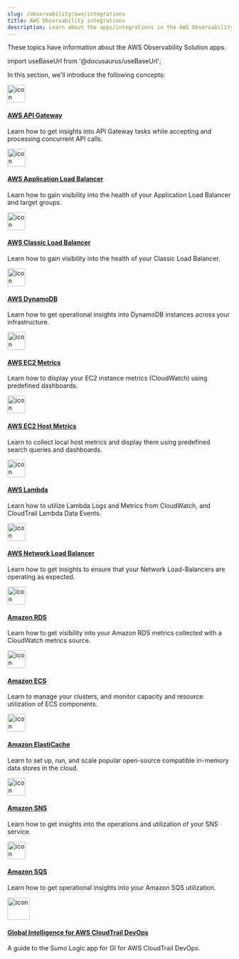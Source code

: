 ```yaml
---
slug: /observability/aws/integrations
title: AWS Observability integrations
description: Learn about the apps/integrations in the AWS Observability Solution.
---
```


These topics have information about the AWS Observability Solution apps.

import useBaseUrl from '@docusaurus/useBaseUrl';

In this section, we'll introduce the following concepts:

<div className="box-wrapper" >
<div className="box smallbox card">
  <div className="container">
  <a href="/docs/observability/aws/integrations/aws-api-gateway"><img src={useBaseUrl('img/integrations/amazon-aws/AWS_API_Gateway.png')} alt="icon" width="40"/><h4>AWS API Gateway</h4></a>
  <p>Learn how to get insights into API Gateway tasks while accepting and processing concurrent API calls.</p>
  </div>
</div>
<div className="box smallbox card">
  <div className="container">
  <a href="/docs/observability/aws/integrations/aws-application-load-balancer"><img src={useBaseUrl('img/integrations/amazon-aws/alb.png')} alt="icon" width="40"/><h4>AWS Application Load Balancer</h4></a>
  <p>Learn how to gain visibility into the health of your Application Load Balancer and target groups.</p>
  </div>
</div>
<div className="box smallbox card">
  <div className="container">
  <a href="/docs/observability/aws/integrations/aws-classic-load-balancer"><img src={useBaseUrl('img/integrations/amazon-aws/elb-classic.png')} alt="icon" width="40"/><h4>AWS Classic Load Balancer</h4></a>
  <p>Learn how to gain visibility into the health of your Classic Load Balancer.</p>
  </div>
</div>
<div className="box smallbox card">
  <div className="container">
  <a href="/docs/observability/aws/integrations/aws-dynamodb"><img src={useBaseUrl('img/integrations/amazon-aws/dynamodb.png')} alt="icon" width="40"/><h4>AWS DynamoDB</h4></a>
  <p>Learn how to get operational insights into DynamoDB instances across your infrastructure.</p>
  </div>
</div>
<div className="box smallbox card">
  <div className="container">
  <a href="/docs/observability/aws/integrations/aws-ec2-metrics"><img src={useBaseUrl('img/integrations/amazon-aws/AWS_EC2_CW_Metrics.png')} alt="icon" width="40"/><h4>AWS EC2 Metrics</h4></a>
  <p>Learn how to display your EC2 instance metrics (CloudWatch) using predefined dashboards.</p>
  </div>
</div>
<div className="box smallbox card">
  <div className="container">
  <a href="/docs/observability/aws/integrations/aws-ec2-host-metrics"><img src={useBaseUrl('img/integrations/amazon-aws/AWS_EC2_CW_Metrics.png')} alt="icon" width="40"/><h4>AWS EC2 Host Metrics</h4></a>
  <p>Learn to collect local host metrics and display them using predefined search queries and dashboards.</p>
  </div>
</div>
<div className="box smallbox card">
  <div className="container">
  <a href="/docs/observability/aws/integrations/aws-lambda"><img src={useBaseUrl('img/integrations/amazon-aws/lambda.png')} alt="icon" width="40"/><h4>AWS Lambda</h4></a>
  <p>Learn how to utilize Lambda Logs and Metrics from CloudWatch, and CloudTrail Lambda Data Events.</p>
  </div>
</div>
<div className="box smallbox card">
  <div className="container">
  <a href="/docs/observability/aws/integrations/aws-network-load-balancer"><img src={useBaseUrl('img/integrations/amazon-aws/elb-app.png')} alt="icon" width="40"/><h4>AWS Network Load Balancer</h4></a>
  <p>Learn how to get insights to ensure that your Network Load-Balancers are operating as expected.</p>
  </div>
</div>
<div className="box smallbox card">
  <div className="container">
  <a href="/docs/observability/aws/integrations/amazon-rds"><img src={useBaseUrl('img/integrations/amazon-aws/rds.png')} alt="icon" width="40"/><h4>Amazon RDS</h4></a>
  <p>Learn how to get visibility into your Amazon RDS metrics collected with a CloudWatch metrics source.</p>
  </div>
</div>
<div className="box smallbox card">
  <div className="container">
  <a href="/docs/observability/aws/integrations/amazon-ecs"><img src={useBaseUrl('img/integrations/amazon-aws/ecs.png')} alt="icon" width="40"/><h4>Amazon ECS</h4></a>
  <p>Learn to manage your clusters, and monitor capacity and resource utilization of ECS components.</p>
  </div>
</div>
<div className="box smallbox card">
  <div className="container">
  <a href="/docs/observability/aws/integrations/amazon-elasticache"><img src={useBaseUrl('img/integrations/amazon-aws/elasticache.png')} alt="icon" width="40"/><h4>Amazon ElastiCache</h4></a>
  <p>Learn to set up, run, and scale popular open-source compatible in-memory data stores in the cloud.</p>
  </div>
</div>
<div className="box smallbox card">
  <div className="container">
  <a href="/docs/observability/aws/integrations/amazon-sns"><img src={useBaseUrl('img/integrations/amazon-aws/sns.png')} alt="icon" width="40"/><h4>Amazon SNS</h4></a>
  <p>Learn how to get insights into the operations and utilization of your SNS service.</p>
  </div>
</div>
<div className="box smallbox card">
  <div className="container">
  <a href="/docs/observability/aws/integrations/amazon-sqs"><img src={useBaseUrl('img/integrations/amazon-aws/sqs.png')} alt="icon" width="40"/><h4>Amazon SQS</h4></a>
  <p>Learn how to get operational insights into your Amazon SQS utilization.</p>
  </div>
</div>
<div className="box smallbox card">
  <div className="container">
  <a href="/docs/observability/aws/integrations/global-intelligence-cloudtrail-devops"><img src={useBaseUrl('img/integrations/amazon-aws/gi-devops.png')} alt="icon" width="50"/><h4>Global Intelligence for AWS CloudTrail DevOps</h4></a>
  <p>A guide to the Sumo Logic app for GI for AWS CloudTrail DevOps.</p>
  </div>
</div>
</div>
